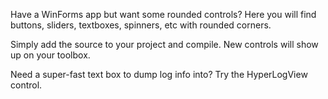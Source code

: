 Have a WinForms app but want some rounded controls?  Here you will find buttons, sliders, textboxes, spinners, etc with rounded corners.

Simply add the source to your project and compile.  New controls will show up on your toolbox.

Need a super-fast text box to dump log info into?  Try the HyperLogView control.
